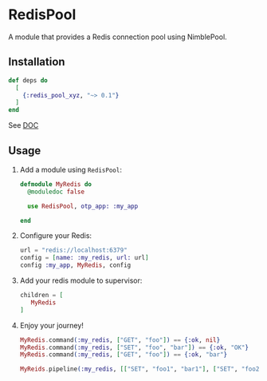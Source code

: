 <!-- MDOC !-->
# RedisPool

A module that provides a Redis connection pool using NimblePool.

## Installation


```elixir
def deps do
  [
    {:redis_pool_xyz, "~> 0.1"}
  ]
end
```
See [DOC](https://hexdocs.pm/redis_pool_xyz)

## Usage

1. Add a module using `RedisPool`:
   ```Elixir
   defmodule MyRedis do
     @moduledoc false

     use RedisPool, otp_app: :my_app

   end
   ```

2. Configure your Redis:
    ```Elixir
    url = "redis://localhost:6379"
    config = [name: :my_redis, url: url]
    config :my_app, MyRedis, config
    ```

3. Add your redis module to supervisor:
   ```Elixir
   children = [
      MyRedis
   ]
   ```

4. Enjoy your journey!
   ```Elixir
   MyRedis.command(:my_redis, ["GET", "foo"]) == {:ok, nil}
   MyRedis.command(:my_redis, ["SET", "foo", "bar"]) == {:ok, "OK"}
   MyRedis.command(:my_redis, ["GET", "foo"]) == {:ok, "bar"}

   MyReids.pipeline(:my_redis, [["SET", "foo1", "bar1"], ["SET", "foo2", "bar2"]])
   ```
